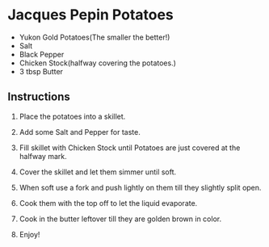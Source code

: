 # Jacques Pepin Potatoes

- Yukon Gold Potatoes(The smaller the better!)
- Salt
- Black Pepper
- Chicken Stock(halfway covering the potatoes.)
- 3 tbsp Butter

## Instructions

1) Place the potatoes into a skillet.

2) Add some Salt and Pepper for taste.

3) Fill skillet with Chicken Stock until Potatoes are just covered at the halfway mark.

4) Cover the skillet and let them simmer until soft.

5) When soft use a fork and push lightly on them till they slightly split open.

6) Cook them with the top off to let the liquid evaporate.

7) Cook in the butter leftover till they are golden brown in color.

8) Enjoy!
